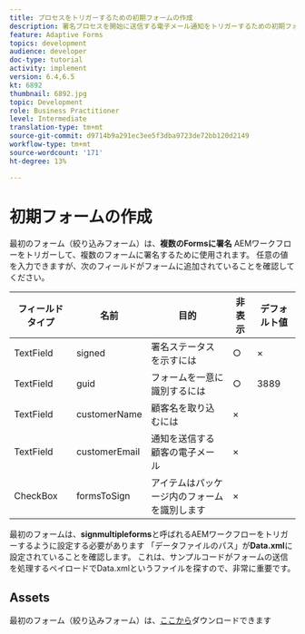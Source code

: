 ```yaml
---
title: プロセスをトリガーするための初期フォームの作成
description: 署名プロセスを開始に送信する電子メール通知をトリガーするための初期フォームを作成します。
feature: Adaptive Forms
topics: development
audience: developer
doc-type: tutorial
activity: implement
version: 6.4,6.5
kt: 6892
thumbnail: 6892.jpg
topic: Development
role: Business Practitioner
level: Intermediate
translation-type: tm+mt
source-git-commit: d9714b9a291ec3ee5f3dba9723de72bb120d2149
workflow-type: tm+mt
source-wordcount: '171'
ht-degree: 13%

---
```



# 初期フォームの作成

最初のフォーム（絞り込みフォーム）は、**複数のFormsに署名** AEMワークフローをトリガーして、複数のフォームに署名するために使用されます。 任意の値を入力できますが、次のフィールドがフォームに追加されていることを確認してください。



| フィールドタイプ | 名前 | 目的 | 非表示 | デフォルト値 |
------------------------|---------------------------------------|--------------------|--------|-----------------
| TextField | signed | 署名ステータスを示すには | ○ | × |
| TextField | guid | フォームを一意に識別するには | ○ | 3889 |
| TextField | customerName | 顧客名を取り込むには | × |
| TextField | customerEmail | 通知を送信する顧客の電子メール | × |
| CheckBox | formsToSign | アイテムはパッケージ内のフォームを識別します | × |



最初のフォームは、**signmultipleforms**と呼ばれるAEMワークフローをトリガーするように設定する必要があります
「データファイルのパス」が**Data.xml**&#x200B;に設定されていることを確認します。 これは、サンプルコードがフォームの送信を処理するペイロードでData.xmlというファイルを探すので、非常に重要です。

## Assets

最初のフォーム（絞り込みフォーム）は、[ここから](assets/refinance-form.zip)ダウンロードできます





